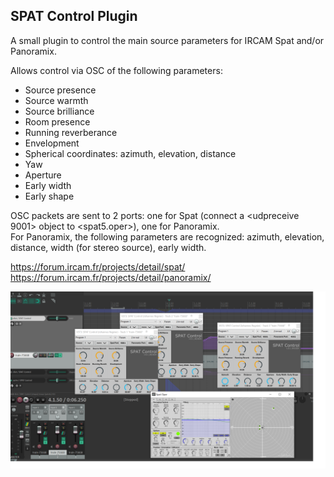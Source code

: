 ## SPAT Control Plugin

A small plugin to control the main source parameters for IRCAM Spat and/or Panoramix. 

Allows control via OSC of the following parameters:
- Source presence
- Source warmth
- Source brilliance
- Room presence
- Running reverberance
- Envelopment
- Spherical coordinates: azimuth, elevation, distance
- Yaw
- Aperture
- Early width
- Early shape

OSC packets are sent to 2 ports: one for Spat (connect a <udpreceive 9001> object to <spat5.oper>), one for Panoramix.<br>
For Panoramix, the following parameters are recognized: azimuth, elevation, distance, width (for stereo source), early width.

https://forum.ircam.fr/projects/detail/spat/<br>
https://forum.ircam.fr/projects/detail/panoramix/

<img src="spatcontrol2.png" alt="Spat Control" />





